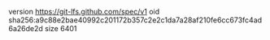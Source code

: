 version https://git-lfs.github.com/spec/v1
oid sha256:a9c88e2bae40992c201172b357c2e2c1da7a28af210fe6cc673fc4ad6a26de2d
size 6401
